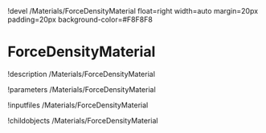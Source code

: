 <!-- MOOSE Object Documentation Stub: Remove this when content is added. -->!devel /Materials/ForceDensityMaterial float=right width=auto margin=20px padding=20px background-color=#F8F8F8


# ForceDensityMaterial
!description /Materials/ForceDensityMaterial

!parameters /Materials/ForceDensityMaterial

!inputfiles /Materials/ForceDensityMaterial

!childobjects /Materials/ForceDensityMaterial
